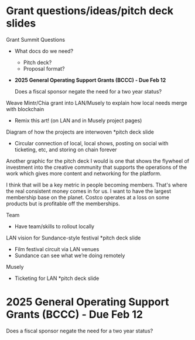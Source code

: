 # Grant questions/ideas/pitch deck slides

Grant Summit Questions

- What docs do we need?
    - Pitch deck?
    - Proposal format?
- **2025 General Operating Support Grants (BCCC) - Due Feb 12**
    
    Does a fiscal sponsor negate the need for a two year status?
    

Weave Mintr/Chia grant into LAN/Musely to explain how local needs merge with blockchain

- Remix this art! (on LAN and in Musely project pages)

Diagram of how the projects are interwoven *pitch deck slide

- Circular connection of local, local shows, posting on social with ticketing, etc, and storing on chain forever

Another graphic for the pitch deck I would is one that shows the flywheel of investment into the creative community that supports the operations of the work which gives more content and networking for the platform.

I think that will be a key metric in people becoming members. That's where the real consistent money comes in for us. I want to have the largest membership base on the planet. Costco operates at a loss on some products but is profitable off the memberships.

Team

- Have team/skills to rollout locally

LAN vision for Sundance-style festival  *pitch deck slide

- Film festival circuit via LAN venues
- Sundance can see what we’re doing remotely

Musely

- Ticketing for LAN *pitch deck slide

# **2025 General Operating Support Grants (BCCC) - Due** Feb 12

Does a fiscal sponsor negate the need for a two year status?

[](2025%20General%20Operating%20Support%20Grants%20(BCCC)%20189faa2a7b8a808d934ff59f620797ab.md)